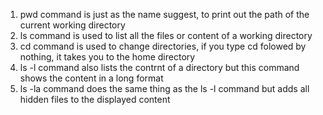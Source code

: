 1. pwd command is just as the name suggest, to print out the path of the current working directory
2. ls command is used to list all the files or content of a working directory
3. cd command is used to change directories, if you type cd folowed by nothing, it takes you to the home directory
4. ls -l command also lists the contrnt of a directory but this command shows the content in a long format
5. ls -la command does the same thing as the ls -l command but adds all hidden files to the displayed content

